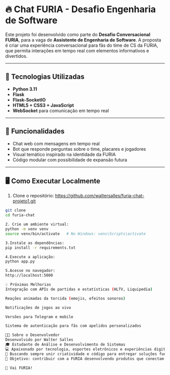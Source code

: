 # 🔥 Chat FURIA - Desafio Engenharia de Software

Este projeto foi desenvolvido como parte do **Desafio Conversacional FURIA**, para a vaga de **Assistente de Engenharia de Software**. A proposta é criar uma experiência conversacional para fãs do time de CS da FURIA, que permita interações em tempo real com elementos informativos e divertidos.

---

## 🚀 Tecnologias Utilizadas

- **Python 3.11**
- **Flask**
- **Flask-SocketIO**
- **HTML5 + CSS3 + JavaScript**
- **WebSocket** para comunicação em tempo real

---

## 🧠 Funcionalidades

- Chat web com mensagens em tempo real
- Bot que responde perguntas sobre o time, placares e jogadores
- Visual temático inspirado na identidade da FURIA
- Código modular com possibilidade de expansão futura

---

## 🖥️ Como Executar Localmente

1. Clone o repositório: https://github.com/waltersalles/furia-chat-projeto1.git

```bash
git clone 
cd furia-chat

2. Crie um ambiente virtual:
python -m venv venv
source venv/bin/activate   # No Windows: venv\Scripts\activate

3.Instale as dependências:
pip install -r requirements.txt

4.Execute a aplicação:
python app.py

5.Acesse no navegador:
http://localhost:5000

💡 Próximas Melhorias
Integração com APIs de partidas e estatísticas (HLTV, Liquipedia)

Reações animadas da torcida (emojis, efeitos sonoros)

Notificações de jogos ao vivo

Versões para Telegram e mobile

Sistema de autenticação para fãs com apelidos personalizados

👨‍💻 Sobre o Desenvolvedor
Desenvolvido por Walter Salles
🎓 Estudante de Análise e Desenvolvimento de Sistemas
💻 Apaixonado por tecnologia, esportes eletrônicos e experiências digitais
🧠 Buscando sempre unir criatividade e código para entregar soluções funcionais
🎯 Objetivo: contribuir com a FURIA desenvolvendo produtos que conectam fãs e inovação

🖤 Vai FURIA!



